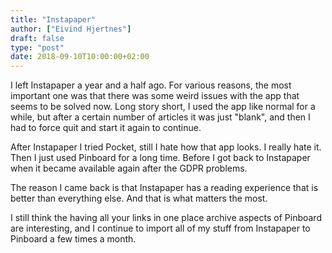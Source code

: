 ```yaml
---
title: "Instapaper"
author: ["Eivind Hjertnes"]
draft: false
type: "post"
date: 2018-09-10T10:00:00+02:00
---
```


I left Instapaper a year and a half ago. For various reasons, the most
important one was that there was some weird issues with the app that
seems to be solved now. Long story short, I used the app like normal for
a while, but after a certain number of articles it was just "blank", and
then I had to force quit and start it again to continue.

After Instapaper I tried Pocket, still I hate how that app looks. I
really hate it. Then I just used Pinboard for a long time. Before I got
back to Instapaper when it became available again after the GDPR
problems.

The reason I came back is that Instapaper has a reading experience that
is better than everything else. And that is what matters the most.

I still think the having all your links in one place archive aspects of
Pinboard are interesting, and I continue to import all of my stuff from
Instapaper to Pinboard a few times a month.

